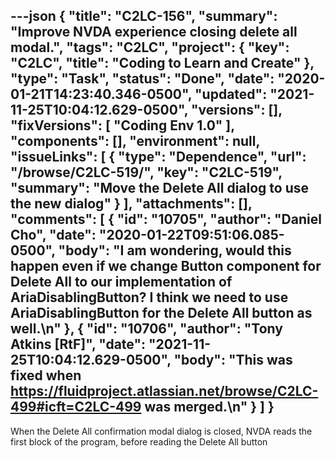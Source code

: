 ---json
{
  "title": "C2LC-156",
  "summary": "Improve NVDA experience closing delete all modal.",
  "tags": "C2LC",
  "project": {
    "key": "C2LC",
    "title": "Coding to Learn and Create"
  },
  "type": "Task",
  "status": "Done",
  "date": "2020-01-21T14:23:40.346-0500",
  "updated": "2021-11-25T10:04:12.629-0500",
  "versions": [],
  "fixVersions": [
    "Coding Env 1.0"
  ],
  "components": [],
  "environment": null,
  "issueLinks": [
    {
      "type": "Dependence",
      "url": "/browse/C2LC-519/",
      "key": "C2LC-519",
      "summary": "Move the Delete All dialog to use the new dialog"
    }
  ],
  "attachments": [],
  "comments": [
    {
      "id": "10705",
      "author": "Daniel Cho",
      "date": "2020-01-22T09:51:06.085-0500",
      "body": "I am wondering, would this happen even if we change Button component for Delete All to our implementation of AriaDisablingButton? I think we need to use AriaDisablingButton for the Delete All button as well.\n"
    },
    {
      "id": "10706",
      "author": "Tony Atkins [RtF]",
      "date": "2021-11-25T10:04:12.629-0500",
      "body": "This was fixed when <https://fluidproject.atlassian.net/browse/C2LC-499#icft=C2LC-499> was merged.\n"
    }
  ]
}
---
When the Delete All confirmation modal dialog is closed, NVDA reads the first block of the program, before reading the Delete All button

        